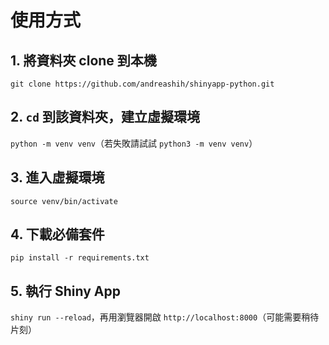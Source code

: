 # 使用方式

## 1. 將資料夾 clone 到本機

`git clone https://github.com/andreashih/shinyapp-python.git`

## 2. `cd` 到該資料夾，建立虛擬環境

`python -m venv venv`（若失敗請試試 `python3 -m venv venv`）

## 3. 進入虛擬環境

`source venv/bin/activate`

## 4. 下載必備套件

`pip install -r requirements.txt`

## 5. 執行 Shiny App

`shiny run --reload`，再用瀏覽器開啟 `http://localhost:8000`（可能需要稍待片刻）
